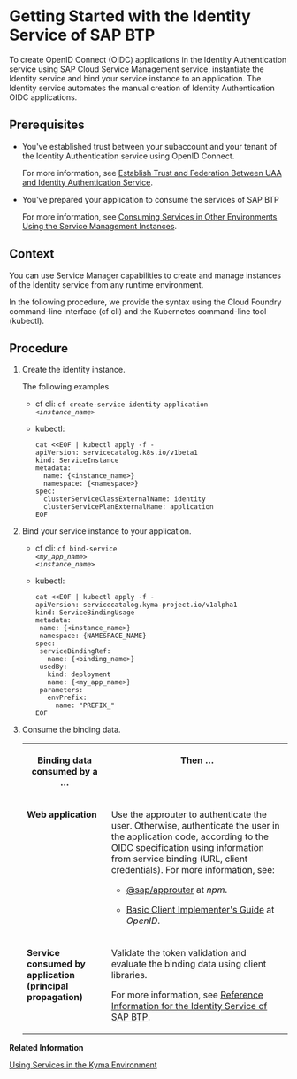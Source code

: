 <!-- loio066bda825cb148629aa1934b770eb4ed -->

# Getting Started with the Identity Service of SAP BTP

To create OpenID Connect \(OIDC\) applications in the Identity Authentication service using SAP Cloud Service Management service, instantiate the Identity service and bind your service instance to an application. The Identity service automates the manual creation of Identity Authentication OIDC applications.



<a name="loio066bda825cb148629aa1934b770eb4ed__prereq_u31_tfg_wnb"/>

## Prerequisites

-   You've established trust between your subaccount and your tenant of the Identity Authentication service using OpenID Connect.

    For more information, see [Establish Trust and Federation Between UAA and Identity Authentication Service](https://help.sap.com/viewer/65de2977205c403bbc107264b8eccf4b/Cloud/en-US/161f8f0cfac64c4fa2d973bc5f08a894.html).

-   You've prepared your application to consume the services of SAP BTP

    For more information, see [Consuming Services in Other Environments Using the Service Management Instances](https://help.sap.com/viewer/09cc82baadc542a688176dce601398de/Cloud/en-US/0714ac254e83492281d95e25548b388c.html).




## Context

You can use Service Manager capabilities to create and manage instances of the Identity service from any runtime environment.

In the following procedure, we provide the syntax using the Cloud Foundry command-line interface \(cf cli\) and the Kubernetes command-line tool \(kubectl\).



## Procedure

1.  Create the identity instance.

    The following examples

    -   cf cli: <code>cf create-service identity application <i class="varname">&lt;instance_name&gt;</i></code>
    -   kubectl:

        ```
        cat <<EOF | kubectl apply -f -
        apiVersion: servicecatalog.k8s.io/v1beta1
        kind: ServiceInstance
        metadata:
          name: {<instance_name>}
          namespace: {<namespace>}
        spec:
          clusterServiceClassExternalName: identity
          clusterServicePlanExternalName: application
        EOF
        ```


2.  Bind your service instance to your application.

    -   cf cli: <code>cf bind-service <i class="varname">&lt;my_app_name&gt;</i> <i class="varname">&lt;instance_name&gt;</i></code>
    -   kubectl:

        ```
        cat <<EOF | kubectl apply -f -
        apiVersion: servicecatalog.kyma-project.io/v1alpha1
        kind: ServiceBindingUsage
        metadata:
         name: {<instance_name>}
         namespace: {NAMESPACE_NAME}
        spec:
         serviceBindingRef:
           name: {<binding_name>}
         usedBy:
           kind: deployment 
           name: {<my_app_name>}
         parameters:
           envPrefix:
             name: "PREFIX_"
        EOF 
        ```


3.  Consume the binding data.


    <table>
    <tr>
    <th valign="top">

    Binding data consumed by a …
    
    </th>
    <th valign="top">

    Then …
    
    </th>
    </tr>
    <tr>
    <td valign="top">
    
    **Web application**
    
    </td>
    <td valign="top">
    
    Use the approuter to authenticate the user. Otherwise, authenticate the user in the application code, according to the OIDC specification using information from service binding \(URL, client credentials\). For more information, see:

    -   [@sap/approuter](https://www.npmjs.com/package/@sap/approuter) at *npm*.

    -   [Basic Client Implementer's Guide](https://openid.net/specs/openid-connect-basic-1_0.html) at *OpenID*.



    
    </td>
    </tr>
    <tr>
    <td valign="top">
    
    **Service consumed by application \(principal propagation\)**
    
    </td>
    <td valign="top">
    
    Validate the token validation and evaluate the binding data using client libraries.

    For more information, see [Reference Information for the Identity Service of SAP BTP](reference-information-for-the-identity-service-of-sap-btp-9379444.md).
    
    </td>
    </tr>
    </table>
    

**Related Information**  


[Using Services in the Kyma Environment](https://help.sap.com/viewer/65de2977205c403bbc107264b8eccf4b/Cloud/en-US/ea4dd81e49254dd482d32e3c20f4477a.html)

